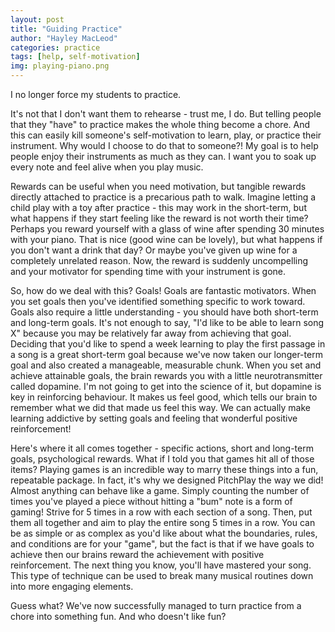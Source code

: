 ```yaml
---
layout: post
title: "Guiding Practice"
author: "Hayley MacLeod"
categories: practice
tags: [help, self-motivation]
img: playing-piano.png
---
```

I no longer force my students to practice.

It's not that I don't want them to rehearse - trust me, I do. But telling people that they "have" to practice makes the whole thing become a chore. And this can easily kill someone's self-motivation to learn, play, or practice their instrument. Why would I choose to do that to someone?! My goal is to help people enjoy their instruments as much as they can. I want you to soak up every note and feel alive when you play music.

Rewards can be useful when you need motivation, but tangible rewards directly attached to practice is a precarious path to walk. Imagine letting a child play with a toy after practice - this may work in the short-term, but what happens if they start feeling like the reward is not worth their time? Perhaps you reward yourself with a glass of wine after spending 30 minutes with your piano. That is nice (good wine can be lovely), but what happens if you don't want a drink that day? Or maybe you've given up wine for a completely unrelated reason. Now, the reward is suddenly uncompelling and your motivator for spending time with your instrument is gone.

So, how do we deal with this? Goals! Goals are fantastic motivators. When you set goals then you've identified something specific to work toward. Goals also require a little understanding - you should have both short-term and long-term goals. It's not enough to say, "I'd like to be able to learn song X" because you may be relatively far away from achieving that goal. Deciding that you'd like to spend a week learning to play the first passage in a song is a great short-term goal because we've now taken our longer-term goal and also created a manageable, measurable chunk. When you set and achieve attainable goals, the brain rewards you with a little neurotransmitter called dopamine. I'm not going to get into the science of it, but dopamine is key in reinforcing behaviour. It makes us feel good, which tells our brain to remember what we did that made us feel this way. We can actually make learning addictive by setting goals and feeling that wonderful positive reinforcement!

Here's where it all comes together - specific actions, short and long-term goals, psychological rewards. What if I told you that games hit all of those items? Playing games is an incredible way to marry these things into a fun, repeatable package. In fact, it's why we designed PitchPlay the way we did! Almost anything can behave like a game. Simply counting the number of times you've played a piece without hitting a "bum" note is a form of gaming! Strive for 5 times in a row with each section of a song. Then, put them all together and aim to play the entire song 5 times in a row. You can be as simple or as complex as you'd like about what the boundaries, rules, and conditions are for your "game", but the fact is that if we have goals to achieve then our brains reward the achievement with positive reinforcement. The next thing you know, you'll have mastered your song. This type of technique can be used to break many musical routines down into more engaging elements.

Guess what? We've now successfully managed to turn practice from a chore into something fun. And who doesn't like fun?
